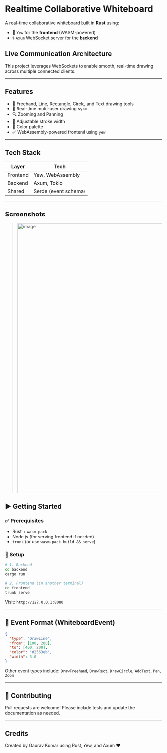 # Realtime Collaborative Whiteboard

A real-time collaborative whiteboard built in **Rust** using:

* 🧠 `Yew` for the **frontend** (WASM-powered)
* 🌀 `Axum` WebSocket server for the **backend**

## Live Communication Architecture

This project leverages WebSockets to enable smooth, real-time drawing across multiple connected clients.

---

## Features

* 🎨 Freehand, Line, Rectangle, Circle, and Text drawing tools
* 📡 Real-time multi-user drawing sync
* 🔍 Zooming and Panning
* 📏 Adjustable stroke width
* 🎨 Color palette
* ✅ WebAssembly-powered frontend using `yew`

---

## Tech Stack

| Layer    | Tech                 |
| -------- | -------------------- |
| Frontend | Yew, WebAssembly     |
| Backend  | Axum, Tokio          |
| Shared   | Serde (event schema) |

---

## Screenshots

> <img width="1914" height="867" alt="image" src="https://github.com/user-attachments/assets/767ef762-e589-4887-9faf-31d43a59246d" />



## ▶️ Getting Started

### ✅ Prerequisites

* Rust + `wasm-pack`
* Node.js (for serving frontend if needed)
* `trunk` (or use `wasm-pack build && serve`)

### 🔧 Setup

```bash
# 1. Backend
cd backend
cargo run

# 2. Frontend (in another terminal)
cd frontend
trunk serve
```

Visit: `http://127.0.0.1:8080`

---

## 🔐 Event Format (WhiteboardEvent)

```json
{
  "type": "DrawLine",
  "from": [100, 200],
  "to": [400, 200],
  "color": "#2563eb",
  "width": 3.0
}
```

Other event types include: `DrawFreehand`, `DrawRect`, `DrawCircle`, `AddText`, `Pan`, `Zoom`

---

## 🤝 Contributing

Pull requests are welcome! Please include tests and update the documentation as needed.

---

## Credits

Created by Gaurav Kumar using Rust, Yew, and Axum ❤️

